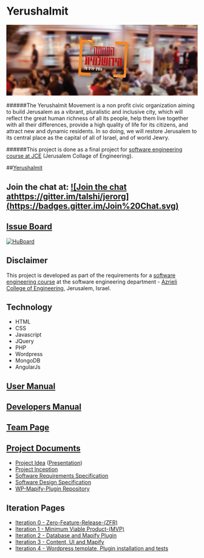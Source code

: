 # Yerushalmit

![image](https://raw.githubusercontent.com/talshi/Yerushalmit/master/Doc/12803164_729605713843456_1721821289031355495_n.png)

######The Yerushalmit Movement is a non profit civic organization aiming to build Jerusalem as a vibrant, pluralistic and inclusive city, which will reflect the great human richness of all its people, help them live together with all their differences, provide a high quality of life for its citizens, and attract new and dynamic residents. In so doing, we will restore Jerusalem to its central place as the capital of all of Israel, and of world Jewry.

######This project is done as a final project for [software engineering course at JCE](https://github.com/jce-il/se-class) (Jerusalem Collage of Engineering).

##[Yerushalmit](http://yerushalmit.azurewebsites.net)


## Join the chat at: [![Join the chat athttps://gitter.im/talshi/jerorg]  (https://badges.gitter.im/Join%20Chat.svg)](https://gitter.im/talshi/jerorg)


## [Issue Board](https://github.com/talshi/jerorg/issues)

[![HuBoard](https://img.shields.io/badge/link-HuBoard-8674D1.svg?style=flat)](https://huboard.com/talshi/Yerushalmit)

## Disclaimer
This project is developed as part of the requirements for a [software engineering course](https://github.com/jce-il/se-class/wiki) at the software engineering department - [Azrieli College of Engineering](http://www.jce.ac.il/), Jerusalem, Israel.

## Technology
- HTML
- CSS
- Javascript
- JQuery
- PHP
- Wordpress
- MongoDB
- AngularJs

## [User Manual](https://github.com/talshi/Yerushalmit/wiki/user-manual)

## [Developers Manual](https://github.com/talshi/Yerushalmit/wiki/Developers-manual)

## [Team Page](https://github.com/talshi/Yerushalmit/wiki/team)

## [Project Documents](../../wiki)
- [Project Idea](https://github.com/talshi/jerorg/raw/master/Project%20Idea.pdf) ([Presentation](https://github.com/talshi/jerorg/raw/master/Project%20Idea%20-%20slide.pptx))
- [Project Inception](../../wiki/inception)
- [Software Requirements Specification](https://github.com/talshi/Yerushalmit/wiki/Software-Requirements-Specification-(SRS))
- [Software Design Specification](https://github.com/talshi/Yerushalmit/wiki/Software-Design-Specification-(SDS))
- [WP-Mapify-Plugin Repository](https://github.com/talshi/WP-Mapify-Plugin)

## Iteration Pages
- [Iteration 0 - Zero-Feature-Release-(ZFR)](https://github.com/talshi/Yerushalmit/wiki/Itr0_Zero-Feature-Release-(ZFR))
- [Iteration 1 - Minimum Viable Product-(MVP)](https://github.com/talshi/Yerushalmit/wiki/Itr1_Minimum-Viable-Product-(MVP))
- [Iteration 2 - Database and Mapify Plugin](https://github.com/talshi/Yerushalmit/wiki/Itr2_Database-and-Mapify-Plugin)
- [Iteration 3 - Content, UI and Mapify](https://github.com/talshi/Yerushalmit/wiki/Itr3_Content,-UI-and-Mapify)
- [Iteration 4 - Wordpress template, Plugin installation and tests](https://github.com/talshi/Yerushalmit/wiki/Itr4_Wordpress-template,-Plugin-installation-and-tests)
